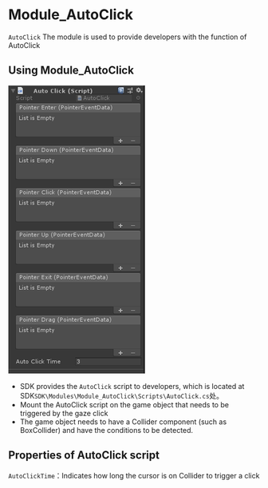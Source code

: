 # Module_AutoClick
`AutoClick` The module is used to provide developers with the function of AutoClick



## Using Module_AutoClick

![AutoClick.png](../../Images/Modules/AutoClick.png)

* SDK provides the `AutoClick` script to developers, which is located at SDK`SDK\Modules\Module_AutoClick\Scripts\AutoClick.cs`处。
* Mount the AutoClick script on the game object that needs to be triggered by the gaze click
* The game object needs to have a Collider component (such as BoxCollider) and have the conditions to be detected.



## Properties of AutoClick script

`AutoClickTime`：Indicates how long the cursor is on Collider to trigger a click

